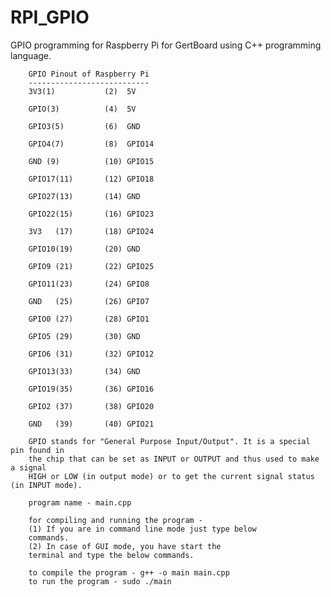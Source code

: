 # RPI_GPIO

GPIO programming for Raspberry Pi for GertBoard using C++ programming language.

        GPIO Pinout of Raspberry Pi 
        ---------------------------
        3V3(1)           (2)  5V  

        GPIO(3)          (4)  5V    

        GPIO3(5)         (6)  GND   

        GPIO4(7)         (8)  GPIO14

        GND (9)          (10) GPIO15

        GPIO17(11)       (12) GPIO18

        GPIO27(13)       (14) GND   

        GPIO22(15)       (16) GPIO23

        3V3   (17)       (18) GPIO24

        GPIO10(19)       (20) GND   

        GPIO9 (21)       (22) GPIO25

        GPIO11(23)       (24) GPIO8 

        GND   (25)       (26) GPIO7 

        GPIO0 (27)       (28) GPIO1 

        GPIO5 (29)       (30) GND   

        GPIO6 (31)       (32) GPIO12

        GPIO13(33)       (34) GND   

        GPIO19(35)       (36) GPIO16

        GPIO2 (37)       (38) GPIO20

        GND   (39)       (40) GPIO21
        
        GPIO stands for "General Purpose Input/Output". It is a special pin found in 
        the chip that can be set as INPUT or OUTPUT and thus used to make a signal 
        HIGH or LOW (in output mode) or to get the current signal status (in INPUT mode).
        
        program name - main.cpp
        
        for compiling and running the program - 
        (1) If you are in command line mode just type below
        commands. 
        (2) In case of GUI mode, you have start the
        terminal and type the below commands.
        
        to compile the program - g++ -o main main.cpp
        to run the program - sudo ./main        
        
        
